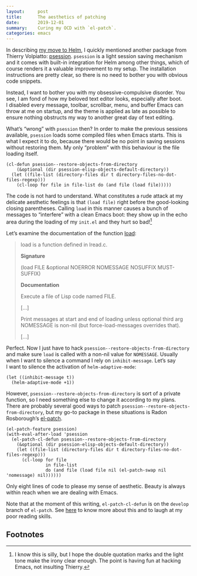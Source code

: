 ```yaml
---
layout:     post
title:      The aesthetics of patching
date:       2019-12-01
summary:    Curing my OCD with `el-patch`.
categories: emacs
---
```


In describing [my move to Helm](https://www.manueluberti.eu/emacs/2019/11/16/helm/), I quickly mentioned another package from Thierry
Volpiatto: [psession](https://github.com/thierryvolpiatto/psession). `psession` is a light session saving mechanism and it comes
with built-in integration for Helm among other things, which of course renders
it a valuable improvement to my setup. The installation instructions are pretty
clear, so there is no need to bother you with obvious code snippets.

Instead, I want to bother you with my obsessive-compulsive disorder. You see,
I am fond of how my beloved text editor looks, especially after boot. I disabled
every message, toolbar, scrollbar, menu, and buffer Emacs can throw at me on
startup, and the theme is applied as late as possible to ensure nothing
obstructs my way to another great day of text editing.

What’s “wrong” with `psession` then? In order to make the previous sessions
available, `psession` loads some compiled files when Emacs starts. This is what
I expect it to do, because there would be no point in saving sessions without
restoring them. My only “problem” with this behaviour is the file loading
itself.

``` emacs-lisp
(cl-defun psession--restore-objects-from-directory
    (&optional (dir psession-elisp-objects-default-directory))
  (let ((file-list (directory-files dir t directory-files-no-dot-files-regexp)))
    (cl-loop for file in file-list do (and file (load file)))))
```

The code is not hard to understand. What constitutes a rude attack at my
delicate aesthetic feelings is that `(load file)` right before the good-looking
closing parentheses. Calling `load` in this manner causes a bunch of messages to
“interfere” with a clean Emacs boot: they show up in the echo area during the
loading of my `init.el` and they hurt so bad![^1]

Let’s examine the documentation of the function [load](http://doc.endlessparentheses.com/Fun/load.html):

> load is a function defined in lread.c.
>
> **Signature**
>
> (load FILE &optional NOERROR NOMESSAGE NOSUFFIX MUST-SUFFIX)
>
> **Documentation**
>
> Execute a file of Lisp code named FILE.
>
> […]
>
> Print messages at start and end of loading unless
> optional third arg NOMESSAGE is non-nil (but force-load-messages
> overrides that).
>
> […]

Perfect. Now I just have to hack `psession--restore-objects-from-directory` and
make sure `load` is called with a non-nil value for `NOMESSAGE`. Usually when
I want to silence a command I rely on `inhibit-message`. Let’s say I want to
silence the activation of `helm-adaptive-mode`:

``` emacs-lisp
(let ((inhibit-message t))
  (helm-adaptive-mode +1))
```

However, `psession--restore-objects-from-directory` is sort of a private function,
so I need something else to change it according to my plans. There are probably
several good ways to patch `psession--restore-objects-from-directory`, but my
go-to package in these situations is Radon Rosborough’s [el-patch](https://github.com/raxod502/el-patch).

``` emacs-lisp
(el-patch-feature psession)
(with-eval-after-load 'psession
  (el-patch-cl-defun psession--restore-objects-from-directory
    (&optional (dir psession-elisp-objects-default-directory))
    (let ((file-list (directory-files dir t directory-files-no-dot-files-regexp)))
      (cl-loop for file
               in file-list
               do (and file (load file nil (el-patch-swap nil 'nomessage) nil))))))
```

Only eight lines of code to please my sense of aesthetic. Beauty is always
within reach when we are dealing with Emacs.

Note that at the moment of this writing, `el-patch-cl-defun` is on the `develop`
branch of `el-patch`. See [here](https://github.com/raxod502/el-patch/issues/39) to know more about this and to laugh at my poor
reading skills.

## Footnotes

[^1]: I know this is silly, but I hope the double quotation marks and the light
    tone make the irony clear enough. The point is having fun at hacking Emacs,
    not insulting Thierry.

